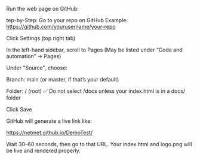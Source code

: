 Run the web page on GitHub:


tep-by-Step:
Go to your repo on GitHub
Example: https://github.com/yourusername/your-repo

Click Settings (top right tab)

In the left-hand sidebar, scroll to Pages
(May be listed under “Code and automation” → Pages)

Under "Source", choose:

Branch: main (or master, if that’s your default)

Folder: / (root)
✅ Do not select /docs unless your index.html is in a docs/ folder

Click Save

GitHub will generate a live link like:

https://netmet.github.io/DemoTest/

Wait 30–60 seconds, then go to that URL. Your index.html and logo.png will be live and rendered properly.
